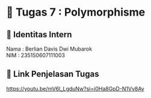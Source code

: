 # 📁 Tugas 7 : Polymorphisme

## 👤 Identitas Intern
Nama : Berlian Davis Dwi Mubarok           
NIM  : 235150607111003

## 🔗 Link Penjelasan Tugas

https://youtu.be/mV6l_LgduNw?si=i0Ha8GpD-N1Vv8Ay
